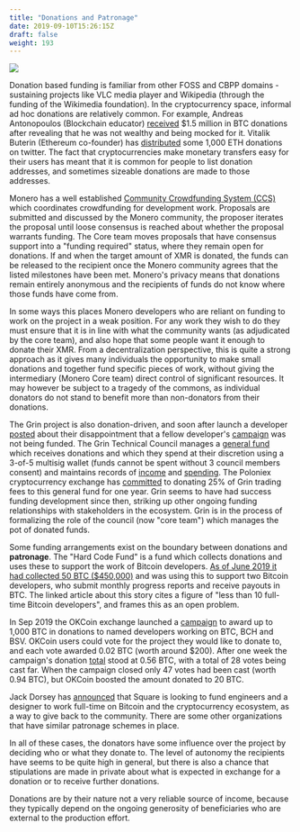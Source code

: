 ```yaml
---
title: "Donations and Patronage"
date: 2019-09-10T15:26:15Z
draft: false
weight: 193
---
```

![](/donations-and-patronage.jpg)

Donation based funding is familiar from other FOSS and CBPP domains - sustaining projects like VLC media player and Wikipedia (through the funding of the Wikimedia foundation). In the cryptocurrency space, informal ad hoc donations are relatively common. For example, Andreas Antonopoulos (Blockchain educator) [received](https://qz.com/1151233/andreas-antonopoulos-got-1-5-million-in-bitcoin-donations-after-roger-ver-bitshamed-him/) $1.5 million in BTC donations after revealing that he was not wealthy and being mocked for it. Vitalik Buterin (Ethereum co-founder) has [distributed](https://twitter.com/VitalikButerin/status/1075181710730506240) some 1,000 ETH donations on twitter. The fact that cryptocurrencies make monetary transfers easy for their users has meant that it is common for people to list donation addresses, and sometimes sizeable donations are made to those addresses.

Monero has a well established [Community Crowdfunding System (CCS)](https://ccs.getmonero.org/what-is-ccs/) which coordinates crowdfunding for development work. Proposals are submitted and discussed by the Monero community, the proposer iterates the proposal until loose consensus is reached about whether the proposal warrants funding. The Core team moves proposals that have consensus support into a "funding required" status, where they remain open for donations. If and when the target amount of XMR is donated, the funds can be released to the recipient once the Monero community agrees that the listed milestones have been met. Monero's privacy means that donations remain entirely anonymous and the recipients of funds do not know where those funds have come from. 

In some ways this places Monero developers who are reliant on funding to work on the project in a weak position. For any work they wish to do they must ensure that it is in line with what the community wants (as adjudicated by the core team), and also hope that some people want it enough to donate their XMR. From a decentralization perspective, this is quite a strong approach as it gives many individuals the opportunity to make small donations and together fund specific pieces of work, without giving the intermediary (Monero Core team) direct control of significant resources. It may however be subject to a tragedy of the commons, as individual donators do not stand to benefit more than non-donators from their donations. 

The Grin project is also donation-driven, and soon after launch a developer [posted](https://www.grin-forum.org/t/solved-early-disappointments/3682) about their disappointment that a fellow developer's [campaign](https://grin-tech.org/yeastplume) was not being funded. The Grin Technical Council manages a [general fund](https://grin-tech.org/general_funding) which receives donations and which they spend at their discretion using a 3-of-5 multisig wallet (funds cannot be spent without 3 council members consent) and maintains records of [income](https://github.com/mimblewimble/grin-pm/blob/master/financials/income_log.csv) and [spending](https://github.com/mimblewimble/grin-pm/blob/master/financials/spending_log.csv). The Poloniex cryptocurrency exchange has [committed](https://blog.circle.com/2019/02/14/poloniex-welcomes-grin/) to donating 25% of Grin trading fees to this general fund for one year. Grin seems to have had success funding development since then, striking up other ongoing funding relationships with stakeholders in the ecosystem. Grin is in the process of formalizing the role of the council (now "core team") which manages the pot of donated funds.

Some funding arrangements exist on the boundary between donations and **patronage**. The "Hard Code Fund" is a fund which collects donations and uses these to support the work of Bitcoin developers. [As of June 2019 it had collected 50 BTC ($450,000)](https://www.coindesk.com/hard-core-fund-collects-50-btc-in-china-to-support-bitcoin-developers) and was using this to support two Bitcoin developers, who submit monthly progress reports and receive payouts in BTC. The linked article about this story cites a figure of "less than 10 full-time Bitcoin developers", and frames this as an open problem.

In Sep 2019 the OKCoin exchange launched a [campaign](https://www.okcoin.com/1000btc) to award up to 1,000 BTC in donations to named developers working on BTC, BCH and BSV. OKCoin users could vote for the project they would like to donate to, and each vote awarded 0.02 BTC (worth around $200). After one week the campaign's donation [total](https://twitter.com/RichardRed0x/status/1171444718443454466) stood at 0.56 BTC, with a total of 28 votes being cast far. When the campaign closed only 47 votes had been cast (worth 0.94 BTC), but OKCoin boosted the amount donated to 20 BTC.  

Jack Dorsey has [announced](https://www.coindesk.com/square-hiring-crypto-engineers-bitcoin) that Square is looking to fund engineers and a designer to work full-time on Bitcoin and the cryptocurrency ecosystem, as a way to give back to the community. There are some other organizations that have similar patronage schemes in place. 

In all of these cases, the donators have some influence over the project by deciding who or what they donate to. The level of autonomy the recipients have seems to be quite high in general, but there is also a chance that stipulations are made in private about what is expected in exchange for a donation or to receive further donations. 

Donations are by their nature not a very reliable source of income, because they typically depend on the ongoing generosity of beneficiaries who are external to the production effort. 
